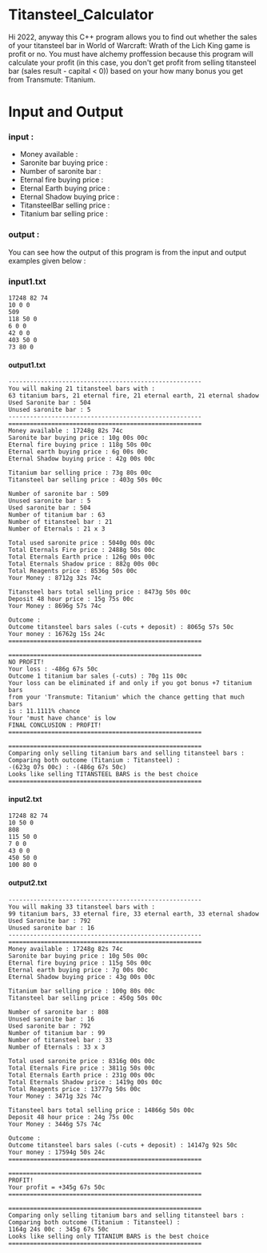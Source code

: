 # Titansteel_Calculator
Hi 2022, anyway this C++ program allows you to find out whether the sales of your titansteel bar in World of Warcraft: Wrath of the Lich King game is profit or no.
You must have alchemy proffession because this program will calculate your profit (in this case, you don't get profit from selling titansteel bar (sales result - capital  < 0)) based on your how many bonus you get from Transmute: Titanium.



# Input and Output
### input :
- Money available :
- Saronite bar buying price :
- Number of saronite bar :
- Eternal fire buying price :
- Eternal Earth buying price :
- Eternal Shadow buying price :
- TitansteelBar selling price :
- Titanium bar selling price :
### output : 
You can see how the output of this program is from the input and output examples given below :



### input1.txt
```
17248 82 74
10 0 0
509
118 50 0
6 0 0
42 0 0
403 50 0
73 80 0
```
#### output1.txt
```
------------------------------------------------------
You will making 21 titansteel bars with :
63 titanium bars, 21 eternal fire, 21 eternal earth, 21 eternal shadow
Used Saronite bar : 504
Unused saronite bar : 5
------------------------------------------------------
======================================================
Money available : 17248g 82s 74c
Saronite bar buying price : 10g 00s 00c
Eternal fire buying price : 118g 50s 00c
Eternal earth buying price : 6g 00s 00c
Eternal Shadow buying price : 42g 00s 00c

Titanium bar selling price : 73g 80s 00c
Titansteel bar selling price : 403g 50s 00c

Number of saronite bar : 509
Unused saronite bar : 5
Used saronite bar : 504
Number of titanium bar : 63
Number of titansteel bar : 21
Number of Eternals : 21 x 3

Total used saronite price : 5040g 00s 00c
Total Eternals Fire price : 2488g 50s 00c
Total Eternals Earth price : 126g 00s 00c
Total Eternals Shadow price : 882g 00s 00c
Total Reagents price : 8536g 50s 00c
Your Money : 8712g 32s 74c

Titansteel bars total selling price : 8473g 50s 00c
Deposit 48 hour price : 15g 75s 00c
Your Money : 8696g 57s 74c

Outcome : 
Outcome titansteel bars sales (-cuts + deposit) : 8065g 57s 50c
Your money : 16762g 15s 24c
======================================================

======================================================
NO PROFIT!
Your loss : -486g 67s 50c
Outcome 1 titanium bar sales (-cuts) : 70g 11s 00c
Your loss can be eliminated if and only if you got bonus +7 titanium bars
from your 'Transmute: Titanium' which the chance getting that much bars
is : 11.1111% chance
Your 'must have chance' is low
FINAL CONCLUSION : PROFIT!
======================================================

======================================================
Comparing only selling titanium bars and selling titansteel bars : 
Comparing both outcome (Titanium : Titansteel) : 
-(623g 07s 00c) : -(486g 67s 50c)
Looks like selling TITANSTEEL BARS is the best choice
======================================================

```

#### input2.txt
```
17248 82 74
10 50 0
808
115 50 0
7 0 0
43 0 0
450 50 0
100 80 0
```
#### output2.txt
```
------------------------------------------------------
You will making 33 titansteel bars with :
99 titanium bars, 33 eternal fire, 33 eternal earth, 33 eternal shadow
Used Saronite bar : 792
Unused saronite bar : 16
------------------------------------------------------
======================================================
Money available : 17248g 82s 74c
Saronite bar buying price : 10g 50s 00c
Eternal fire buying price : 115g 50s 00c
Eternal earth buying price : 7g 00s 00c
Eternal Shadow buying price : 43g 00s 00c

Titanium bar selling price : 100g 80s 00c
Titansteel bar selling price : 450g 50s 00c

Number of saronite bar : 808
Unused saronite bar : 16
Used saronite bar : 792
Number of titanium bar : 99
Number of titansteel bar : 33
Number of Eternals : 33 x 3

Total used saronite price : 8316g 00s 00c
Total Eternals Fire price : 3811g 50s 00c
Total Eternals Earth price : 231g 00s 00c
Total Eternals Shadow price : 1419g 00s 00c
Total Reagents price : 13777g 50s 00c
Your Money : 3471g 32s 74c

Titansteel bars total selling price : 14866g 50s 00c
Deposit 48 hour price : 24g 75s 00c
Your Money : 3446g 57s 74c

Outcome : 
Outcome titansteel bars sales (-cuts + deposit) : 14147g 92s 50c
Your money : 17594g 50s 24c
======================================================

======================================================
PROFIT!
Your profit = +345g 67s 50c
======================================================

======================================================
Comparing only selling titanium bars and selling titansteel bars : 
Comparing both outcome (Titanium : Titansteel) : 
1164g 24s 00c : 345g 67s 50c
Looks like selling only TITANIUM BARS is the best choice
======================================================
```
